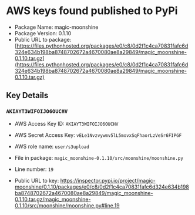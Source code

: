 # AWS keys found published to PyPi

* Package Name: magic-moonshine
* Package Version: 0.1.10
* Public URL to package: [https://files.pythonhosted.org/packages/e0/c8/0d2f1c4ca70831fafc6d324e634b198ba8748702672a4670080ae8a29849/magic_moonshine-0.1.10.tar.gz](https://files.pythonhosted.org/packages/e0/c8/0d2f1c4ca70831fafc6d324e634b198ba8748702672a4670080ae8a29849/magic_moonshine-0.1.10.tar.gz)

## Key Details

### `AKIAYT3WIFOIJO6OUCHV`

* AWS Access Key ID: `AKIAYT3WIFOIJO6OUCHV`
* AWS Secret Access Key: `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` 
* AWS role name: `user/s3upload`
* File in package: `magic_moonshine-0.1.10/src/moonshine/moonshine.py`
* Line number: `19`

* Public URL to key: https://inspector.pypi.io/project/magic-moonshine/0.1.10/packages/e0/c8/0d2f1c4ca70831fafc6d324e634b198ba8748702672a4670080ae8a29849/magic_moonshine-0.1.10.tar.gz/magic_moonshine-0.1.10/src/moonshine/moonshine.py#line.19


